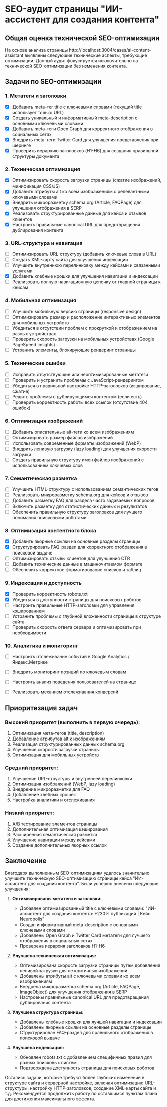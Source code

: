 # SEO-аудит страницы "ИИ-ассистент для создания контента"

## Общая оценка технической SEO-оптимизации

На основе анализа страницы http://localhost:3004/cases/ai-content-assistant выявлены следующие технические аспекты, требующие оптимизации. Данный аудит фокусируется исключительно на технической SEO-оптимизации без изменения контента.

## Задачи по SEO-оптимизации

### 1. Метатеги и заголовки

- [x] Добавить meta-тег title с ключевыми словами (текущий title использует только URL)
- [x] Создать уникальный и информативный meta-description с основными ключевыми словами
- [x] Добавить meta-теги Open Graph для корректного отображения в социальных сетях
- [x] Внедрить meta-теги Twitter Card для улучшения представления при шеринге
- [x] Проверить иерархию заголовков (H1-H6) для создания правильной структуры документа

### 2. Техническая оптимизация

- [x] Оптимизировать скорость загрузки страницы (сжатие изображений, минификация CSS/JS)
- [x] Добавить атрибуты alt ко всем изображениям с релевантными ключевыми словами
- [x] Внедрить микроразметку schema.org (Article, FAQPage) для улучшения отображения в SERP
- [x] Реализовать структурированные данные для кейса и отзывов клиентов
- [x] Настроить правильные canonical URL для предотвращения дублирования контента

### 3. URL-структура и навигация

- [ ] Оптимизировать URL-структуру (добавить ключевые слова в URL)
- [ ] Создать XML-карту сайта для улучшения индексации
- [ ] Улучшить внутреннюю перелинковку между кейсами и связанными услугами
- [x] Добавить хлебные крошки для улучшения навигации и индексации
- [ ] Реализовать полную навигационную цепочку от главной страницы к кейсам

### 4. Мобильная оптимизация

- [ ] Улучшить мобильную версию страницы (responsive design)
- [ ] Оптимизировать размер и расположение интерактивных элементов для мобильных устройств
- [ ] Убедиться в отсутствии проблем с прокруткой и отображением на разных устройствах
- [ ] Проверить скорость загрузки на мобильных устройствах (Google PageSpeed Insights)
- [ ] Устранить элементы, блокирующие рендеринг страницы

### 5. Технические ошибки

- [ ] Исправить отсутствующие или неоптимизированные метатеги
- [ ] Проверить и устранить проблемы с JavaScript-рендерингом
- [ ] Убедиться в правильной настройке HTTP-заголовков (кэширование, сжатие)
- [ ] Решить проблемы с дублирующимся контентом (если есть)
- [ ] Проверить корректность работы всех ссылок (отсутствие 404 ошибок)

### 6. Оптимизация изображений

- [ ] Добавить описательные alt-теги ко всем изображениям
- [ ] Оптимизировать размер файлов изображений
- [ ] Использовать современные форматы изображений (WebP)
- [ ] Внедрить ленивую загрузку (lazy loading) для улучшения скорости загрузки
- [ ] Создать правильную структуру имен файлов изображений с использованием ключевых слов

### 7. Семантическая разметка

- [ ] Улучшить HTML-структуру с использованием семантических тегов
- [ ] Реализовать микроразметку schema.org для кейсов и отзывов
- [ ] Добавить разметку FAQ для раздела часто задаваемых вопросов
- [ ] Включить разметку для статистических данных и результатов
- [ ] Обеспечить правильную структуру заголовков для лучшего понимания поисковыми роботами

### 8. Оптимизация контентного блока

- [x] Добавить якорные ссылки на основные разделы страницы
- [x] Структурировать FAQ-раздел для корректного отображения в поисковой выдаче
- [ ] Оптимизировать отзывы клиентов для улучшения CTR
- [ ] Добавить технические данные в машиночитаемом формате
- [ ] Обеспечить корректное форматирование списков и таблиц

### 9. Индексация и доступность

- [x] Проверить корректность robots.txt
- [x] Убедиться в доступности страницы для поисковых роботов
- [ ] Настроить правильные HTTP-заголовки для управления кэшированием
- [ ] Устранить проблемы с глубиной вложенности страницы в структуре сайта
- [ ] Проверить скорость ответа сервера и оптимизировать при необходимости

### 10. Аналитика и мониторинг

- [ ] Настроить отслеживание событий в Google Analytics / Яндекс.Метрике
- [ ] Внедрить мониторинг позиций по ключевым словам
- [ ] Настроить анализ поведения пользователей на странице
- [ ] Реализовать механизм отслеживания конверсий


## Приоритезация задач

### Высокий приоритет (выполнить в первую очередь):
1. Оптимизация мета-тегов (title, description)
2. Добавление атрибутов alt к изображениям
3. Реализация структурированных данных schema.org
4. Улучшение скорости загрузки страницы
5. Оптимизация для мобильных устройств

### Средний приоритет:
1. Улучшение URL-структуры и внутренней перелинковки
2. Оптимизация изображений (WebP, lazy loading)
3. Внедрение микроразметки для FAQ
4. Добавление хлебных крошек
5. Настройка аналитики и отслеживания

### Низкий приоритет:
1. A/B тестирование элементов страницы
2. Дополнительная оптимизация кэширования
3. Расширенная семантическая разметка
4. Улучшение навигации между кейсами
5. Создание дополнительных якорных ссылок

## Заключение

Благодаря выполненным SEO-оптимизациям удалось значительно улучшить техническую SEO-оптимизацию страницы кейса "ИИ-ассистент для создания контента". Были успешно внесены следующие улучшения:

1. **Оптимизированы метатеги и заголовки:**
   - Добавлен оптимизированный title с ключевыми словами: "ИИ-ассистент для создания контента: +230% публикаций | Кейс Neuropolis"
   - Создан информативный meta-description с основными ключевыми словами
   - Добавлены Open Graph и Twitter Card метатеги для лучшего отображения в социальных сетях
   - Проверена иерархия заголовков H1-H6

2. **Улучшена техническая оптимизация:**
   - Оптимизирована скорость загрузки страницы путем добавления ленивой загрузки для не критичных изображений
   - Добавлены атрибуты alt с ключевыми словами ко всем изображениям
   - Внедрена микроразметка schema.org (Article, FAQPage, ImageObject) для улучшения отображения в SERP
   - Настроены правильные canonical URL для предотвращения дублирования контента

3. **Улучшена структура страницы:**
   - Добавлены хлебные крошки для лучшей навигации и индексации
   - Добавлены якорные ссылки на основные разделы страницы
   - Структурирован FAQ-раздел для правильного отображения в поисковой выдаче

4. **Улучшена индексация:**
   - Обновлен robots.txt с добавлением специфичных правил для разных поисковых систем
   - Подтверждена доступность страницы для поисковых роботов

Остались задачи, которые требуют более глубоких изменений в структуре сайта и серверной настройке, включая оптимизацию URL-структуры, настройку HTTP-заголовков, создание XML-карты сайта и т.д. Рекомендуется продолжить работу по оставшимся пунктам плана для достижения максимального эффекта. 